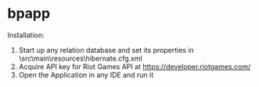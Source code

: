 # bpapp
Installation:
1. Start up any relation database and set its properties in \src\main\resources\hibernate.cfg.xml
2. Acquire API key for Riot Games API at https://developer.riotgames.com/
3. Open the Application in any IDE and run it
